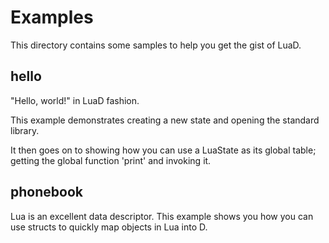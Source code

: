 Examples
===========================
This directory contains some samples to help you get the gist of LuaD.

hello
---------------------------
"Hello, world!" in LuaD fashion.

This example demonstrates creating a new state and opening the standard library.

It then goes on to showing how you can use a LuaState as its global table; getting the global function 'print' and invoking it.

phonebook
---------------------------
Lua is an excellent data descriptor. This example shows you how you can use structs to quickly map objects in Lua into D.